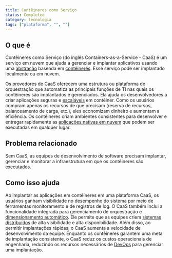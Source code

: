 ```yaml
---
title: Contêineres como Serviço
status: Completed
category: tecnologia
tags: ["plataforma", "", ""]
---
```


## O que é

Contêineres como Serviço (do inglês Containers-as-a-Service - CaaS) é um serviço em nuvem que ajuda a gerenciar e implantar aplicativos usando uma [abstração](/pt-br/abstraction/) baseada em [contêineres](/pt-br/container/). 
Esse serviço pode ser implantado localmente ou em nuvem.

Os provedores de CaaS oferecem uma estrutura ou plataforma de orquestração que automatiza as principais funções de TI nas quais os contêineres são implantados e gerenciados. 
Ela ajuda os desenvolvedores a criar aplicações seguras e [escaláveis](/pt-br/scalability/) em contêiner. 
Como os usuários compram apenas os recursos de que precisam (reserva de recursos, balanceamento de carga, etc.), eles economizam dinheiro e aumentam a eficiência. 
Os contêineres criam ambientes consistentes para desenvolver e entregar rapidamente as [aplicações nativas em nuvem](/pt-br/cloud-native-apps/) que podem ser executadas em qualquer lugar.

## Problema relacionado

Sem CaaS, as equipes de desenvolvimento de software precisam implantar, gerenciar e monitorar a infraestrutura em que os contêineres são executados.

## Como isso ajuda

Ao implantar as aplicações em contêineres em uma plataforma CaaS, os usuários ganham visibilidade no desempenho do sistema por meio de ferramentas monitoramento e de registros de log. 
O CaaS também inclui a funcionalidade integrada para gerenciamento de orquestração e [dimensionamento automático](/pt-br/auto-scaling/).
Ele permite que as equipes criem [sistemas distribuídos](/distributed-systems/) de alta visibilidade e alta disponibilidade. 
Além disso, ao permitir implantações rápidas, o CaaS aumenta a velocidade de desenvolvimento da equipe. 
Enquanto os contêineres garantem uma meta de implantação consistente, o CaaS reduz os custos operacionais de engenharia, reduzindo os recursos necessários de [DevOps](/pt-br/devops/) para gerenciar uma implantação.
